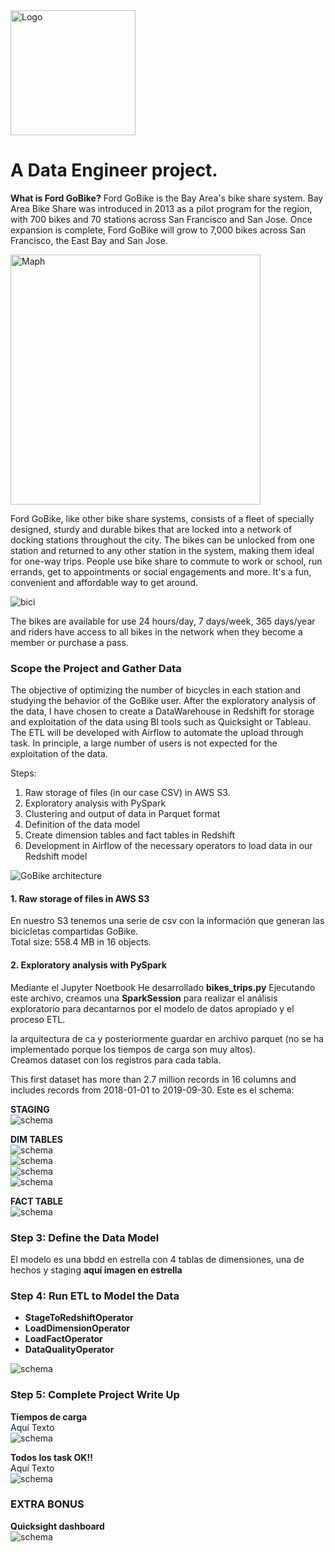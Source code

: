   
<img src="img/logo.png" alt="Logo" style="width: 200px;"/>

# A Data Engineer project.  

**What is Ford GoBike?**
Ford GoBike is the Bay Area's bike share system. Bay Area Bike Share was introduced in 2013 as a pilot program for the region, with 700 bikes and 70 stations across San Francisco and San Jose. Once expansion is complete, Ford GoBike will grow to 7,000 bikes across San Francisco, the East Bay and San Jose.  

<img src="img/mapa.PNG" alt="Maph" style="width: 400px;"/>

Ford GoBike, like other bike share systems, consists of a fleet of specially designed, sturdy and durable bikes that are locked into a network of docking stations throughout the city. The bikes can be unlocked from one station and returned to any other station in the system, making them ideal for one-way trips. People use bike share to commute to work or school, run errands, get to appointments or social engagements and more. It's a fun, convenient and affordable way to get around.

![bici](img/bici.jpg)

The bikes are available for use 24 hours/day, 7 days/week, 365 days/year and riders have access to all bikes in the network when they become a member or purchase a pass.


### Scope the Project and Gather Data  

The objective of optimizing the number of bicycles in each station and studying the behavior of the GoBike user.
After the exploratory analysis of the data, I have chosen to create a DataWarehouse in Redshift for storage and exploitation of the data using BI tools such as Quicksight or Tableau. The ETL will be developed with Airflow to automate the upload through task.
In principle, a large number of users is not expected for the exploitation of the data.

Steps:
1. Raw storage of files (in our case CSV) in AWS S3.
2. Exploratory analysis with PySpark
3. Clustering and output of data in Parquet format
4. Definition of the data model
5. Create dimension tables and fact tables in Redshift
6. Development in Airflow of the necessary operators to load data in our Redshift model  

<img src="img/aws_achitecture.PNG" alt="GoBike architecture"/>

#### 1. Raw storage of files in AWS S3
En nuestro S3 tenemos una serie de csv con la información que generan las bicicletas compartidas GoBike.  
Total size: 558.4 MB in 16 objects.

#### 2. Exploratory analysis with PySpark
Mediante el Jupyter Noetbook 
He desarrollado **bikes_trips.py** 
Ejecutando este archivo, creamos una **SparkSession** para realizar el análisis exploratorio para decantarnos por el modelo de datos apropiado y el proceso ETL. 

la arquitectura de ca y posteriormente guardar en archivo parquet (no se ha implementado porque los tiempos de carga son muy altos).  
Creamos dataset con los registros para cada tabla.

This first dataset has more than 2.7 million records in 16 columns and includes records from 2018-01-01 to 2019-09-30.
Este es el schema:   

**STAGING**  
![schema](img/staging_schema.PNG)  

**DIM TABLES**  
![schema](img/time_table_schema.PNG)  
![schema](img/station_table_schema.PNG)  
![schema](img/user_table_schema.PNG)  
![schema](img/bikes_table_schema.PNG)  

**FACT TABLE**  
![schema](img/bike_trips_table_schema.PNG)

### Step 3: Define the Data Model
El modelo es una bbdd en estrella con 4 tablas de dimensiones, una de hechos y staging
**aquí imagen en estrella**

### Step 4: Run ETL to Model the Data  

* **StageToRedshiftOperator**
* **LoadDimensionOperator**
* **LoadFactOperator**
* **DataQualityOperator**  

![schema](img/graph_execution.PNG)

### Step 5: Complete Project Write Up  
**Tiempos de carga**  
Aquí Texto  
![schema](img/gant_execution.PNG)  

**Todos los task OK!!**  
Aquí Texto  
![schema](img/tree_view.PNG)  

### EXTRA BONUS  
**Quicksight dashboard**  
![schema](img/quicksight.PNG) 
